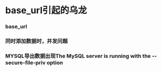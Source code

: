 # base_url引起的乌龙
### base_url
### 同时添加数据时，并发问题
### MYSQL导出数据出现The MySQL server is running with the --secure-file-priv option
